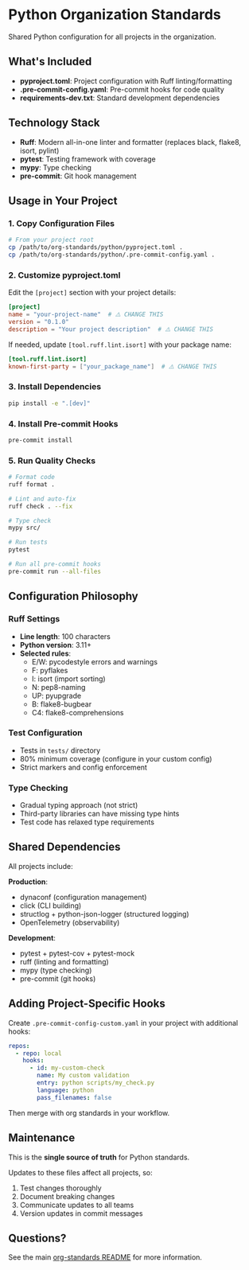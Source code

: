 # Python Organization Standards

Shared Python configuration for all projects in the organization.

## What's Included

- **pyproject.toml**: Project configuration with Ruff linting/formatting
- **.pre-commit-config.yaml**: Pre-commit hooks for code quality
- **requirements-dev.txt**: Standard development dependencies

## Technology Stack

- **Ruff**: Modern all-in-one linter and formatter (replaces black, flake8, isort, pylint)
- **pytest**: Testing framework with coverage
- **mypy**: Type checking
- **pre-commit**: Git hook management

## Usage in Your Project

### 1. Copy Configuration Files

```bash
# From your project root
cp /path/to/org-standards/python/pyproject.toml .
cp /path/to/org-standards/python/.pre-commit-config.yaml .
```

### 2. Customize pyproject.toml

Edit the `[project]` section with your project details:

```toml
[project]
name = "your-project-name"  # ⚠️ CHANGE THIS
version = "0.1.0"
description = "Your project description"  # ⚠️ CHANGE THIS
```

If needed, update `[tool.ruff.lint.isort]` with your package name:

```toml
[tool.ruff.lint.isort]
known-first-party = ["your_package_name"]  # ⚠️ CHANGE THIS
```

### 3. Install Dependencies

```bash
pip install -e ".[dev]"
```

### 4. Install Pre-commit Hooks

```bash
pre-commit install
```

### 5. Run Quality Checks

```bash
# Format code
ruff format .

# Lint and auto-fix
ruff check . --fix

# Type check
mypy src/

# Run tests
pytest

# Run all pre-commit hooks
pre-commit run --all-files
```

## Configuration Philosophy

### Ruff Settings

- **Line length**: 100 characters
- **Python version**: 3.11+
- **Selected rules**:
  - E/W: pycodestyle errors and warnings
  - F: pyflakes
  - I: isort (import sorting)
  - N: pep8-naming
  - UP: pyupgrade
  - B: flake8-bugbear
  - C4: flake8-comprehensions

### Test Configuration

- Tests in `tests/` directory
- 80% minimum coverage (configure in your custom config)
- Strict markers and config enforcement

### Type Checking

- Gradual typing approach (not strict)
- Third-party libraries can have missing type hints
- Test code has relaxed type requirements

## Shared Dependencies

All projects include:

**Production**:
- dynaconf (configuration management)
- click (CLI building)
- structlog + python-json-logger (structured logging)
- OpenTelemetry (observability)

**Development**:
- pytest + pytest-cov + pytest-mock
- ruff (linting and formatting)
- mypy (type checking)
- pre-commit (git hooks)

## Adding Project-Specific Hooks

Create `.pre-commit-config-custom.yaml` in your project with additional hooks:

```yaml
repos:
  - repo: local
    hooks:
      - id: my-custom-check
        name: My custom validation
        entry: python scripts/my_check.py
        language: python
        pass_filenames: false
```

Then merge with org standards in your workflow.

## Maintenance

This is the **single source of truth** for Python standards.

Updates to these files affect all projects, so:
1. Test changes thoroughly
2. Document breaking changes
3. Communicate updates to all teams
4. Version updates in commit messages

## Questions?

See the main [org-standards README](../../README.md) for more information.
